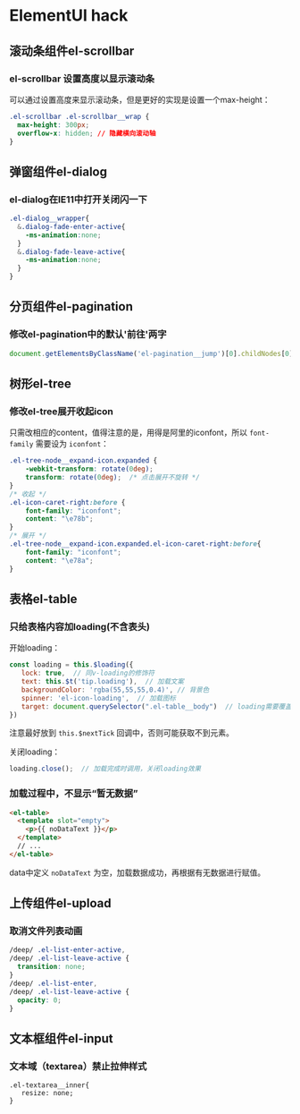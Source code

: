 # ElementUI hack
## 滚动条组件el-scrollbar
### el-scrollbar 设置高度以显示滚动条
可以通过设置高度来显示滚动条，但是更好的实现是设置一个max-height：
```css
.el-scrollbar .el-scrollbar__wrap {
  max-height: 300px;
  overflow-x: hidden; // 隐藏横向滚动轴
}
```


## 弹窗组件el-dialog
### el-dialog在IE11中打开关闭闪一下
```css
.el-dialog__wrapper{
  &.dialog-fade-enter-active{
    -ms-animation:none;
  }
  &.dialog-fade-leave-active{
    -ms-animation:none;
  }
}
```


## 分页组件el-pagination
### 修改el-pagination中的默认'前往'两字
```js
document.getElementsByClassName('el-pagination__jump')[0].childNodes[0].nodeValue = '跳至';
```


## 树形el-tree
### 修改el-tree展开收起icon
只需改相应的content，值得注意的是，用得是阿里的iconfont，所以 `font-family` 需要设为 `iconfont`：
```css
.el-tree-node__expand-icon.expanded {
    -webkit-transform: rotate(0deg);
    transform: rotate(0deg);  /* 点击展开不旋转 */
}
/* 收起 */
.el-icon-caret-right:before {
    font-family: "iconfont";
    content: "\e78b";
}
/* 展开 */
.el-tree-node__expand-icon.expanded.el-icon-caret-right:before{
    font-family: "iconfont";
    content: "\e78a";
}
```


## 表格el-table
### 只给表格内容加loading(不含表头)
开始loading：
```js
const loading = this.$loading({
   lock: true,  // 同v-loading的修饰符
   text: this.$t('tip.loading'),  // 加载文案
   backgroundColor: 'rgba(55,55,55,0.4)', // 背景色
   spinner: 'el-icon-loading',  // 加载图标
   target: document.querySelector(".el-table__body")  // loading需要覆盖的DOM节点，默认为body
})
```
注意最好放到 `this.$nextTick` 回调中，否则可能获取不到元素。

关闭loading：
```js
loading.close();  // 加载完成时调用，关闭loading效果
```

### 加载过程中，不显示“暂无数据”
```html
<el-table>
  <template slot="empty">
    <p>{{ noDataText }}</p>
  </template>
  // ...
</el-table>
```
data中定义 `noDataText` 为空，加载数据成功，再根据有无数据进行赋值。


## 上传组件el-upload
### 取消文件列表动画
```css
/deep/ .el-list-enter-active,
/deep/ .el-list-leave-active {
  transition: none;
}
/deep/ .el-list-enter,
/deep/ .el-list-leave-active {
  opacity: 0;
}
```

## 文本框组件el-input
### 文本域（textarea）禁止拉伸样式
```
.el-textarea__inner{
   resize: none;
}
```
